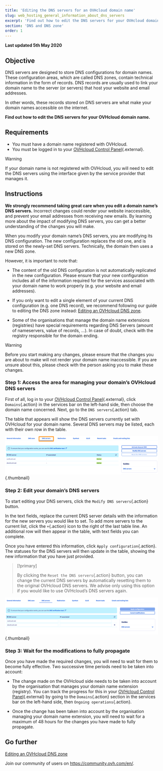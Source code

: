 ```yaml
---
title: 'Editing the DNS servers for an OVHcloud domain name'
slug: web_hosting_general_information_about_dns_servers
excerpt: 'Find out how to edit the DNS servers for your OVHcloud domain name'
section: 'DNS and DNS zone'
order: 1
---
```


**Last updated 5th May 2020**

## Objective

DNS servers are designed to store DNS configurations for domain names. These configuration areas, which are called DNS zones, contain technical information in the form of records. DNS records are usually used to link your domain name to the server (or servers) that host your website and email addresses.

In other words, these records stored on DNS servers are what make your domain names accessible on the internet.

**Find out how to edit the DNS servers for your OVHcloud domain name.**

## Requirements

- You must have a domain name registered with OVHcloud.
- You must be logged in to your [OVHcloud Control Panel](https://ca.ovh.com/auth/?action=gotomanager&from=https://www.ovh.com/sg/&ovhSubsidiary=sg){.external}.

> [!warning]
>
> If your domain name is not registered with OVHcloud, you will need to edit the DNS servers using the interface given by the service provider that manages it.
>

## Instructions

**We strongly recommend taking great care when you edit a domain name’s DNS servers.** Incorrect changes could render your website inaccessible, and prevent your email addresses from receiving new emails. By learning more about the impact of modifying DNS servers, you can get a better understanding of the changes you will make.

When you modify your domain name’s DNS servers, you are modifying its DNS configuration. The new configuration replaces the old one, and is stored on the newly-set DNS servers. Technically, the domain then uses a new DNS zone.

However, it is important to note that:

- The content of the old DNS configuration is not automatically replicated in the new configuration. Please ensure that your new configuration includes all of the information required for the services associated with your domain name to work properly (e.g. your website and email addresses).

- If you only want to edit a single element of your current DNS configuration (e.g. one DNS record), we recommend following our guide to editing the DNS zone instead: [Editing an OVHcloud DNS zone](../web_hosting_how_to_edit_my_dns_zone/).

- Some of the organisations that manage the domain name extensions (registries) have special requirements regarding DNS Servers (amount of nameservers, value of records, ...). In case of doubt, check with the registry responsible for the domain ending.

> [!warning]
>
> Before you start making any changes, please ensure that the changes you are about to make will not render your domain name inaccessible. If you are unsure about this, please check with the person asking you to make these changes.
>

### Step 1: Access the area for managing your domain’s OVHcloud DNS servers

First of all, log in to your [OVHcloud Control Panel](https://ca.ovh.com/auth/?action=gotomanager&from=https://www.ovh.com/sg/&ovhSubsidiary=sg){.external}, click `Domains`{.action} in the services bar on the left-hand side, then choose the domain name concerned. Next, go to the `DNS servers`{.action} tab.

The table that appears will show the DNS servers currently set with OVHcloud for your domain name. Several DNS servers may be listed, each with their own row in the table.

![dnsserver](images/edit-dns-server-ovh-step1.png){.thumbnail}

### Step 2: Edit your domain’s DNS servers

To start editing your DNS servers, click the `Modify DNS servers`{.action} button.

In the text fields, replace the current DNS server details with the information for the new servers you would like to set. To add more servers to the current list, click the `+`{.action} icon to the right of the last table line. An additional row will then appear in the table, with text fields you can complete.

Once you have entered this information, click `Apply configuration`{.action}. The statuses for the DNS servers will then update in the table, showing the new information that you have just provided.

> [!primary]
>
> By clicking the `Reset the DNS servers`{.action} button, you can change the current DNS servers by automatically resetting them to the original OVHcloud DNS servers. We advise only using this option if you would like to use OVHcloud’s DNS servers again. 
>

![dnsserver](images/edit-dns-server-ovh-step2.png){.thumbnail}

### Step 3: Wait for the modifications to fully propagate

Once you have made the required changes, you will need to wait for them to become fully effective. Two successive time periods need to be taken into account:

- The change made on the OVHcloud side needs to be taken into account by the organisation that manages your domain name extension (registry). You can track the progress for this in your [OVHcloud Control Panel](https://ca.ovh.com/auth/?action=gotomanager&from=https://www.ovh.com/sg/&ovhSubsidiary=sg){.external} by going to the `Domains`{.action} section in the services bar on the left-hand side, then `Ongoing operations`{.action}.

- Once the change has been taken into account by the organisation managing your domain name extension, you will need to wait for a maximum of 48 hours for the changes you have made to fully propagate.

## Go further

[Editing an OVHcloud DNS zone](../web_hosting_how_to_edit_my_dns_zone/)

Join our community of users on <https://community.ovh.com/en/>.
